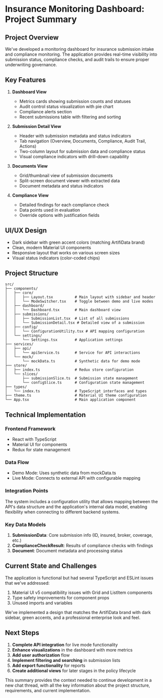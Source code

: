# Insurance Monitoring Dashboard: Project Summary

## Project Overview
We've developed a monitoring dashboard for insurance submission intake and compliance monitoring. The application provides real-time visibility into submission status, compliance checks, and audit trails to ensure proper underwriting governance.

## Key Features
1. **Dashboard View**
   - Metrics cards showing submission counts and statuses
   - Audit control status visualization with pie chart
   - Compliance alerts section
   - Recent submissions table with filtering and sorting

2. **Submission Detail View**
   - Header with submission metadata and status indicators
   - Tab navigation (Overview, Documents, Compliance, Audit Trail, Actions)
   - Two-column layout for submission data and compliance status
   - Visual compliance indicators with drill-down capability

3. **Documents View**
   - Grid/thumbnail view of submission documents
   - Split-screen document viewer with extracted data
   - Document metadata and status indicators

4. **Compliance View**
   - Detailed findings for each compliance check
   - Data points used in evaluation
   - Override options with justification fields

## UI/UX Design
- Dark sidebar with green accent colors (matching ArtifiData brand)
- Clean, modern Material UI components
- Responsive layout that works on various screen sizes
- Visual status indicators (color-coded chips)

## Project Structure

```
src/
├── components/
│   ├── core/
│   │   ├── Layout.tsx          # Main layout with sidebar and header
│   │   └── ModeSwitcher.tsx    # Toggle between demo and live modes
│   ├── dashboard/
│   │   └── Dashboard.tsx       # Main dashboard view
│   ├── submissions/
│   │   ├── SubmissionList.tsx  # List of all submissions
│   │   └── SubmissionDetail.tsx # Detailed view of a submission
│   ├── config/
│   │   └── ConfigurationUtility.tsx # API mapping configuration
│   └── settings/
│       └── Settings.tsx        # Application settings
├── services/
│   ├── api/
│   │   └── apiService.ts       # Service for API interactions
│   └── mock/
│       └── mockData.ts         # Synthetic data for demo mode
├── store/
│   ├── index.ts                # Redux store configuration
│   └── slices/
│       ├── submissionSlice.ts  # Submission state management
│       └── configSlice.ts      # Configuration state management
├── types/
│   └── index.ts                # TypeScript interfaces and types
├── theme.ts                    # Material UI theme configuration
└── App.tsx                     # Main application component
```

## Technical Implementation

### Frontend Framework
- React with TypeScript
- Material UI for components
- Redux for state management

### Data Flow
- Demo Mode: Uses synthetic data from mockData.ts
- Live Mode: Connects to external API with configurable mapping

### Integration Points
The system includes a configuration utility that allows mapping between the API's data structure and the application's internal data model, enabling flexibility when connecting to different backend systems.

### Key Data Models
1. **SubmissionData**: Core submission info (ID, insured, broker, coverage, etc.)
2. **ComplianceCheckResult**: Results of compliance checks with findings
3. **Document**: Document metadata and processing status

## Current State and Challenges
The application is functional but had several TypeScript and ESLint issues that we've addressed:
1. Material UI v5 compatibility issues with Grid and ListItem components
2. Type safety improvements for component props
3. Unused imports and variables

We've implemented a design that matches the ArtifiData brand with dark sidebar, green accents, and a professional enterprise look and feel.

## Next Steps
1. **Complete API integration** for live mode functionality
2. **Enhance visualizations** in the dashboard with more metrics
3. **Add user authorization** flow
4. **Implement filtering and searching** in submission lists
5. **Add export functionality** for reports
6. **Create additional views** for later stages in the policy lifecycle

This summary provides the context needed to continue development in a new chat thread, with all the key information about the project structure, requirements, and current implementation.